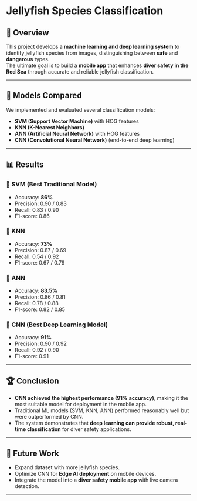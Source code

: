 # Jellyfish Species Classification  

## 📌 Overview  
This project develops a **machine learning and deep learning system** to identify jellyfish species from images, distinguishing between **safe** and **dangerous** types.  
The ultimate goal is to build a **mobile app** that enhances **diver safety in the Red Sea** through accurate and reliable jellyfish classification.  

---

## 🧪 Models Compared  
We implemented and evaluated several classification models:  
- **SVM (Support Vector Machine)** with HOG features  
- **KNN (K-Nearest Neighbors)**  
- **ANN (Artificial Neural Network)** with HOG features  
- **CNN (Convolutional Neural Network)** (end-to-end deep learning)  

---

## 📊 Results  

### 🔹 SVM (Best Traditional Model)  
- Accuracy: **86%**  
- Precision: 0.90 / 0.83  
- Recall: 0.83 / 0.90  
- F1-score: 0.86  

### 🔹 KNN  
- Accuracy: **73%**  
- Precision: 0.87 / 0.69  
- Recall: 0.54 / 0.92  
- F1-score: 0.67 / 0.79  

### 🔹 ANN  
- Accuracy: **83.5%**  
- Precision: 0.86 / 0.81  
- Recall: 0.78 / 0.88  
- F1-score: 0.82 / 0.85  

### 🔹 CNN (Best Deep Learning Model)  
- Accuracy: **91%**  
- Precision: 0.90 / 0.92  
- Recall: 0.92 / 0.90  
- F1-score: 0.91  

---

## 🏆 Conclusion  
- **CNN achieved the highest performance (91% accuracy)**, making it the most suitable model for deployment in the mobile app.  
- Traditional ML models (SVM, KNN, ANN) performed reasonably well but were outperformed by CNN.  
- The system demonstrates that **deep learning can provide robust, real-time classification** for diver safety applications.  

---

## 🚀 Future Work  
- Expand dataset with more jellyfish species.  
- Optimize CNN for **Edge AI deployment** on mobile devices.  
- Integrate the model into a **diver safety mobile app** with live camera detection.  

---
